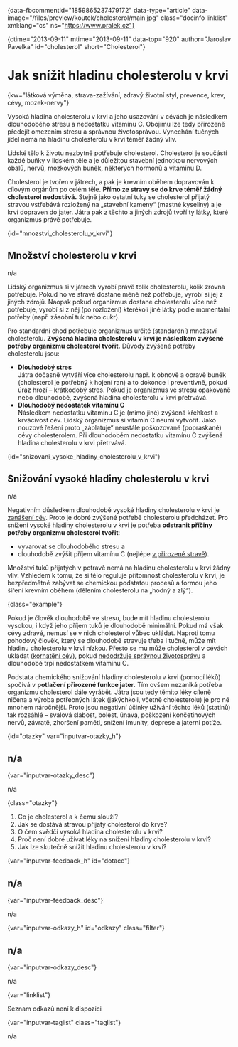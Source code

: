 
{data-fbcommentid="1859865237479172" data-type="article" data-image="/files/preview/koutek/cholesterol/main.jpg" class="docinfo linklist" xml:lang="cs" ns="https://www.pralek.cz"}

{ctime="2013-09-11" mtime="2013-09-11" data-top="920" author="Jaroslav Pavelka" id="cholesterol" short="Cholesterol"}

# Jak snížit hladinu cholesterolu v krvi

<!-- generated attribute kw by user_updatekw.sh on 2021-11-10, do not edit -->

{kw="látková výměna, strava-zažívání, zdravý životní styl, prevence, krev, cévy, mozek-nervy"}

Vysoká hladina cholesterolu v krvi a jeho usazování v cévách je následkem dlouhodobého stresu a nedostatku vitamínu C. Obojímu lze tedy přirozeně předejít omezením stresu a správnou životosprávou. Vynechání tučných jídel nemá na hladinu cholesterolu v krvi téměř žádný vliv.

Lidské tělo k životu nezbytně potřebuje cholesterol. Cholesterol je součástí každé buňky v lidském těle a je důležitou stavební jednotkou nervových obalů, nervů, mozkových buněk, některých hormonů a vitamínu D.

Cholesterol je tvořen v játrech, a pak je krevním oběhem dopravován k cílovým orgánům po celém těle. **Přímo ze stravy se do krve téměř žádný cholesterol nedostává.** Stejně jako ostatní tuky se cholesterol přijatý stravou vstřebává rozložený na „stavební kameny“ (mastné kyseliny) a je krví dopraven do jater. Játra pak z těchto a jiných zdrojů tvoří ty látky, které organizmus právě potřebuje.

{id="mnozstvi\_cholesterolu\_v_krvi"}

## Množství cholesterolu v krvi

n/a

Lidský organizmus si v játrech vyrobí právě tolik cholesterolu, kolik zrovna potřebuje. Pokud ho ve stravě dostane méně než potřebuje, vyrobí si jej z jiných zdrojů. Naopak pokud organizmus dostane cholesterolu více než potřebuje, vyrobí si z něj (po rozložení) kterékoli jiné látky podle momentální potřeby (např. zásobní tuk nebo cukr).

Pro standardní chod potřebuje organizmus určité (standardní) množství cholesterolu. **Zvýšená hladina cholesterolu v krvi je následkem zvýšené potřeby organizmu cholesterol tvořit.** Důvody zvýšené potřeby cholesterolu jsou:

  * **Dlouhodobý stres**  
    Játra dočasně vytváří více cholesterolu např. k obnově a opravě buněk (cholesterol je potřebný k hojení ran) a to dokonce i preventivně, pokud úraz hrozí – krátkodobý stres. Pokud je organizmus ve stresu opakovaně nebo dlouhodobě, zvýšená hladina cholesterolu v krvi přetrvává. 
  * **Dlouhodobý nedostatek vitamínu C**  
    Následkem nedostatku vitamínu C je (mimo jiné) zvýšená křehkost a krvácivost cév. Lidský organizmus si vitamín C neumí vytvořit. Jako nouzové řešení proto „záplatuje“ neustále poškozované (popraskané) cévy cholesterolem. Při dlouhodobém nedostatku vitamínu C zvýšená hladina cholesterolu v krvi přetrvává. 

{id="snizovani\_vysoke\_hladiny\_cholesterolu\_v_krvi"}

## Snižování vysoké hladiny cholesterolu v krvi

n/a

Negativním důsledkem dlouhodobě vysoké hladiny cholesterolu v krvi je [zanášení cév][1]. Proto je dobré zvýšené potřebě cholesterolu předcházet. Pro snížení vysoké hladiny cholesterolu v krvi je potřeba **odstranit příčiny potřeby organizmu cholesterol tvořit**:

  * vyvarovat se dlouhodobého stresu a
  * dlouhodobě zvýšit příjem vitamínu C (nejlépe [v přirozené stravě][2]).

Množství tuků přijatých v potravě nemá na hladinu cholesterolu v krvi žádný vliv. Vzhledem k tomu, že si tělo reguluje přítomnost cholesterolu v krvi, je bezpředmětné zabývat se chemickou podstatou procesů a formou jeho šíření krevním oběhem (dělením cholesterolu na „hodný a zlý“).

{class="example"}

Pokud je člověk dlouhodobě ve stresu, bude mít hladinu cholesterolu vysokou, i když jeho příjem tuků je dlouhodobě minimální. Pokud má však cévy zdravé, nemusí se v nich cholesterol vůbec ukládat. Naproti tomu pohodový člověk, který se dlouhodobě stravuje třeba i tučně, může mít hladinu cholesterolu v krvi nízkou. Přesto se mu může cholesterol v cévách ukládat ([kornatění cév][1]), pokud [nedodržuje správnou životosprávu][2] a dlouhodobě trpí nedostatkem vitamínu C.

Podstata chemického snižování hladiny cholesterolu v krvi (pomocí léků) spočívá v **potlačení přirozené funkce jater**. Tím ovšem nezaniká potřeba organizmu cholesterol dále vyrábět. Játra jsou tedy těmito léky cíleně ničena a výroba potřebných látek (jakýchkoli, včetně cholesterolu) je pro ně mnohem náročnější. Proto jsou negativní účinky užívání těchto léků (statinů) tak rozsáhlé – svalová slabost, bolest, únava, poškození končetinových nervů, závratě, zhoršení paměti, snížení imunity, deprese a jaterní potíže.

{id="otazky" var="inputvar-otazky_h"}

## n/a

{var="inputvar-otazky_desc"}

n/a

{class="otazky"}

  1. Co je cholesterol a k čemu slouží?
  2. Jak se dostává stravou přijatý cholesterol do krve?
  3. O čem svědčí vysoká hladina cholesterolu v krvi?
  4. Proč není dobré užívat léky na snížení hladiny cholesterolu v krvi?
  5. Jak lze skutečně snížit hladinu cholesterolu v krvi?

{var="inputvar-feedback_h" id="dotace"}

## n/a

{var="inputvar-feedback_desc"}

n/a

{var="inputvar-odkazy_h" id="odkazy" class="filter"}

## n/a

{var="inputvar-odkazy_desc"}

n/a

{var="linklist"}

Seznam odkazů není k dispozici

{var="inputvar-taglist" class="taglist"}

n/a

 [1]: srdecni_infarkt
 [2]: zdrave_traveni

